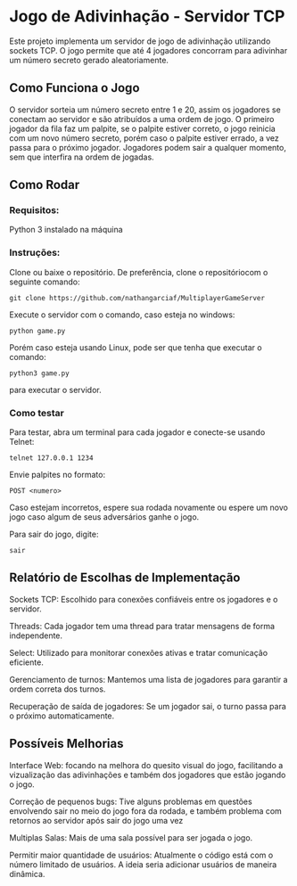 # Jogo de Adivinhação - Servidor TCP

Este projeto implementa um servidor de jogo de adivinhação utilizando sockets TCP. 
O jogo permite que até 4 jogadores concorram para adivinhar um número secreto gerado aleatoriamente.

## Como Funciona o Jogo

O servidor sorteia um número secreto entre 1 e 20, assim os jogadores se conectam ao servidor e 
são atribuídos a uma ordem de jogo. O primeiro jogador da fila faz um palpite, se o palpite estiver correto, 
o jogo reinicia com um novo número secreto, porém caso o palpite estiver errado, a vez passa para o próximo jogador.
Jogadores podem sair a qualquer momento, sem que interfira na ordem de jogadas.

## Como Rodar

### Requisitos: 
Python 3 instalado na máquina

### Instruções: 
Clone ou baixe o repositório. De preferência, clone o repositóriocom o seguinte comando:
```
git clone https://github.com/nathangarciaf/MultiplayerGameServer
```

Execute o servidor com o comando, caso esteja no windows:
```
python game.py
```

Porém caso esteja usando Linux, pode ser que tenha que executar o comando:
```
python3 game.py
```
para executar o servidor.

### Como testar 
Para testar, abra um terminal para cada jogador e conecte-se usando Telnet:
```
telnet 127.0.0.1 1234
```

Envie palpites no formato:
```
POST <numero>
```
Caso estejam incorretos, espere sua rodada novamente ou espere um novo jogo caso
algum de seus adversários ganhe o jogo.

Para sair do jogo, digite:
```
sair
```

## Relatório de Escolhas de Implementação

Sockets TCP: Escolhido para conexões confiáveis entre os jogadores e o servidor.

Threads: Cada jogador tem uma thread para tratar mensagens de forma independente.

Select: Utilizado para monitorar conexões ativas e tratar comunicação eficiente.

Gerenciamento de turnos: Mantemos uma lista de jogadores para garantir a ordem correta dos turnos.

Recuperação de saída de jogadores: Se um jogador sai, o turno passa para o próximo automaticamente.

## Possíveis Melhorias

Interface Web: focando na melhora do quesito visual do jogo, facilitando a vizualização das adivinhações
e também dos jogadores que estão jogando o jogo.

Correção de pequenos bugs: Tive alguns problemas em questões envolvendo sair no meio do jogo fora da rodada,
e também problema com retornos ao servidor após sair do jogo uma vez

Multiplas Salas: Mais de uma sala possível para ser jogada o jogo.

Permitir maior quantidade de usuários: Atualmente o código está com o número limitado de usuários. A ideia
seria adicionar usuários de maneira dinâmica.